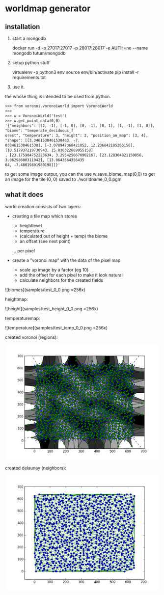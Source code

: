 # worldmap generator

## installation

1. start a mongodb


    docker run -d -p 27017:27017 -p 28017:28017 -e AUTH=no --name mongodb tutum/mongodb

2. setup python stuff

    
    virtualenv -p python3 env
    source env/bin/activate
    pip install -r requirements.txt
    
3. use it.

the whose thing is intended to be used from python.

```
>>> from voronoi.voronoiworld import VoronoiWorld
>>> 
>>> w = VoronoiWorld('test')
>>> w.get_point_data(0,0)
'{"neighbors": [[2, -1], [-1, 0], [0, -1], [0, 1], [1, -1], [1, 0]], "biome": "temperate_deciduous_f
orest", "temperature": 3, "height": 2, "position_on_map": [3, 4], "shape": [[3.3461538461538463, -7.
038461538461538], [-3.078947368421052, 12.236842105263158], [18.517937219730943, 15.836322869955158]
, [23.175984752223634, 3.295425667090216], [23.128304821150856, 3.06298600311042], [13.0643564356435
64, -7.48019801980198]]}'
``` 

to get some image output, you can the use w.save_biome_map(0,0) to get an image for the tile (0, 0) saved to ./worldname_0_0.pgm

## what it does

world creation consists of two layers:

- creating a tile map which stores 
    - heightlevel
    - temperature 
    - (calculated out of height + temp) the biome
    - an offset (see next point)
    
    ... per pixel

- create a "voronoi map" with the data of the pixel map
    - scale up image by a factor (eg 10)
    - add the offset for each pixel to make it look natural
    - calculate neighbors for the created fields


![biomes](samples/test_0_0.png =256x)

heightmap:

![height](samples/test_height_0_0.png =256x)

temperaturemap:

![temperature](samples/test_temp_0_0.png =256x)

created voronoi (regions):

![voronoi](samples/test_voronoi_0_0.png)

created delaunay (neighbors):

![voronoi](samples/test_delaunay_0_0.png)